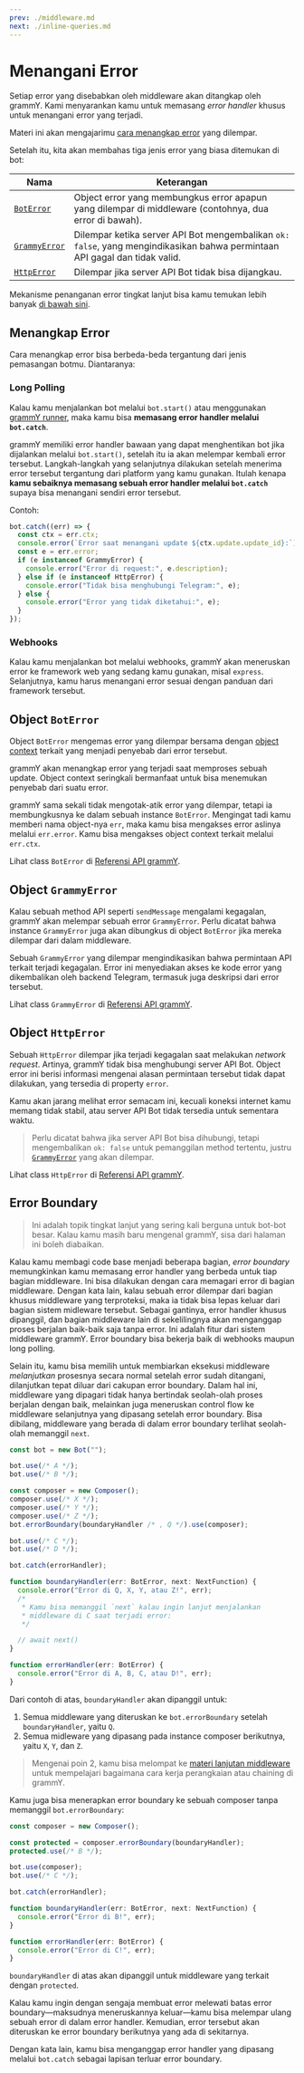 ```yaml
---
prev: ./middleware.md
next: ./inline-queries.md
---
```


# Menangani Error

Setiap error yang disebabkan oleh middleware akan ditangkap oleh grammY.
Kami menyarankan kamu untuk memasang _error handler_ khusus untuk menangani error yang terjadi.

Materi ini akan mengajarimu [cara menangkap error](#menangkap-error) yang dilempar.

Setelah itu, kita akan membahas tiga jenis error yang biasa ditemukan di bot:

| Nama                                | Keterangan                                                                                                                 |
| ----------------------------------- | -------------------------------------------------------------------------------------------------------------------------- |
| [`BotError`](#object-boterror)       | Object error yang membungkus error apapun yang dilempar di middleware (contohnya, dua error di bawah).                     |
| [`GrammyError`](#object-grammyerror) | Dilempar ketika server API Bot mengembalikan `ok: false`, yang mengindikasikan bahwa permintaan API gagal dan tidak valid. |
| [`HttpError`](#object-httperror)     | Dilempar jika server API Bot tidak bisa dijangkau.                                                                         |

Mekanisme penanganan error tingkat lanjut bisa kamu temukan lebih banyak [di bawah sini](#error-boundary).

## Menangkap Error

Cara menangkap error bisa berbeda-beda tergantung dari jenis pemasangan botmu. Diantaranya:

### Long Polling

Kalau kamu menjalankan bot melalui `bot.start()` atau menggunakan [grammY runner](../plugins/runner.md), maka kamu bisa **memasang error handler melalui `bot.catch`**.

grammY memiliki error handler bawaan yang dapat menghentikan bot jika dijalankan melalui `bot.start()`, setelah itu ia akan melempar kembali error tersebut.
Langkah-langkah yang selanjutnya dilakukan setelah menerima error tersebut tergantung dari platform yang kamu gunakan.
Itulah kenapa **kamu sebaiknya memasang sebuah error handler melalui `bot.catch`** supaya bisa menangani sendiri error tersebut.

Contoh:

```ts
bot.catch((err) => {
  const ctx = err.ctx;
  console.error(`Error saat menangani update ${ctx.update.update_id}:`);
  const e = err.error;
  if (e instanceof GrammyError) {
    console.error("Error di request:", e.description);
  } else if (e instanceof HttpError) {
    console.error("Tidak bisa menghubungi Telegram:", e);
  } else {
    console.error("Error yang tidak diketahui:", e);
  }
});
```

### Webhooks

Kalau kamu menjalankan bot melalui webhooks, grammY akan meneruskan error ke framework web yang sedang kamu gunakan, misal `express`.
Selanjutnya, kamu harus menangani error sesuai dengan panduan dari framework tersebut.

## Object `BotError`

Object `BotError` mengemas error yang dilempar bersama dengan [object context](./context.md) terkait yang menjadi penyebab dari error tersebut.

grammY akan menangkap error yang terjadi saat memproses sebuah update.
Object context seringkali bermanfaat untuk bisa menemukan penyebab dari suatu error.

grammY sama sekali tidak mengotak-atik error yang dilempar, tetapi ia membungkusnya ke dalam sebuah instance `BotError`.
Mengingat tadi kamu memberi nama object-nya `err`, maka kamu bisa mengakses error aslinya melalui `err.error`.
Kamu bisa mengakses object context terkait melalui `err.ctx`.

Lihat class `BotError` di [Referensi API grammY](https://deno.land/x/grammy/mod.ts?s=BotError).

## Object `GrammyError`

Kalau sebuah method API seperti `sendMessage` mengalami kegagalan, grammY akan melempar sebuah error `GrammyError`.
Perlu dicatat bahwa instance `GrammyError` juga akan dibungkus di object `BotError` jika mereka dilempar dari dalam middleware.

Sebuah `GrammyError` yang dilempar mengindikasikan bahwa permintaan API terkait terjadi kegagalan.
Error ini menyediakan akses ke kode error yang dikembalikan oleh backend Telegram, termasuk juga deskripsi dari error tersebut.

Lihat class `GrammyError` di [Referensi API grammY](https://deno.land/x/grammy/mod.ts?s=GrammyError).

## Object `HttpError`

Sebuah `HttpError` dilempar jika terjadi kegagalan saat melakukan _network request_.
Artinya, grammY tidak bisa menghubungi server API Bot.
Object error ini berisi informasi mengenai alasan permintaan tersebut tidak dapat dilakukan, yang tersedia di property `error`.

Kamu akan jarang melihat error semacam ini, kecuali koneksi internet kamu memang tidak stabil, atau server API Bot tidak tersedia untuk sementara waktu.

> Perlu dicatat bahwa jika server API Bot bisa dihubungi, tetapi mengembalikan `ok: false` untuk pemanggilan method tertentu, justru [`GrammyError`](./errors.md#object-grammyerror) yang akan dilempar.

Lihat class `HttpError` di [Referensi API grammY](https://deno.land/x/grammy/mod.ts?s=HttpError).

## Error Boundary

> Ini adalah topik tingkat lanjut yang sering kali berguna untuk bot-bot besar.
> Kalau kamu masih baru mengenal grammY, sisa dari halaman ini boleh diabaikan.

Kalau kamu membagi code base menjadi beberapa bagian, _error boundary_ memungkinkan kamu memasang error handler yang berbeda untuk tiap bagian middleware.
Ini bisa dilakukan dengan cara memagari error di bagian middleware.
Dengan kata lain, kalau sebuah error dilempar dari bagian khusus middleware yang terproteksi, maka ia tidak bisa lepas keluar dari bagian sistem midleware tersebut.
Sebagai gantinya, error handler khusus dipanggil, dan bagian middleware lain di sekelilingnya akan menganggap proses berjalan baik-baik saja tanpa error.
Ini adalah fitur dari sistem middleware grammY.
Error boundary bisa bekerja baik di webhooks maupun long polling.

Selain itu, kamu bisa memilih untuk membiarkan eksekusi middleware _melanjutkan_ prosesnya secara normal setelah error sudah ditangani, dilanjutkan tepat diluar dari cakupan error boundary.
Dalam hal ini, middleware yang dipagari tidak hanya bertindak seolah-olah proses berjalan dengan baik, melainkan juga meneruskan control flow ke middleware selanjutnya yang dipasang setelah error boundary.
Bisa dibilang, middleware yang berada di dalam error boundary terlihat seolah-olah memanggil `next`.

```ts
const bot = new Bot("");

bot.use(/* A */);
bot.use(/* B */);

const composer = new Composer();
composer.use(/* X */);
composer.use(/* Y */);
composer.use(/* Z */);
bot.errorBoundary(boundaryHandler /* , Q */).use(composer);

bot.use(/* C */);
bot.use(/* D */);

bot.catch(errorHandler);

function boundaryHandler(err: BotError, next: NextFunction) {
  console.error("Error di Q, X, Y, atau Z!", err);
  /*
   * Kamu bisa memanggil `next` kalau ingin lanjut menjalankan
   * middleware di C saat terjadi error:
   */

  // await next()
}

function errorHandler(err: BotError) {
  console.error("Error di A, B, C, atau D!", err);
}
```

Dari contoh di atas, `boundaryHandler` akan dipanggil untuk:

1. Semua middleware yang diteruskan ke `bot.errorBoundary` setelah `boundaryHandler`, yaitu `Q`.
2. Semua midleware yang dipasang pada instance composer berikutnya, yaitu `X`, `Y`, dan `Z`.

> Mengenai poin 2, kamu bisa melompat ke [materi lanjutan middleware](../advanced/middleware.md) untuk mempelajari bagaimana cara kerja perangkaian atau chaining di grammY.

Kamu juga bisa menerapkan error boundary ke sebuah composer tanpa memanggil `bot.errorBoundary`:

```ts
const composer = new Composer();

const protected = composer.errorBoundary(boundaryHandler);
protected.use(/* B */);

bot.use(composer);
bot.use(/* C */);

bot.catch(errorHandler);

function boundaryHandler(err: BotError, next: NextFunction) {
  console.error("Error di B!", err);
}

function errorHandler(err: BotError) {
  console.error("Error di C!", err);
}
```

`boundaryHandler` di atas akan dipanggil untuk middleware yang terkait dengan `protected`.

Kalau kamu ingin dengan sengaja membuat error melewati batas error boundary—maksudnya meneruskannya keluar—kamu bisa melempar ulang sebuah error di dalam error handler.
Kemudian, error tersebut akan diteruskan ke error boundary berikutnya yang ada di sekitarnya.

Dengan kata lain, kamu bisa menganggap error handler yang dipasang melalui `bot.catch` sebagai lapisan terluar error boundary.
